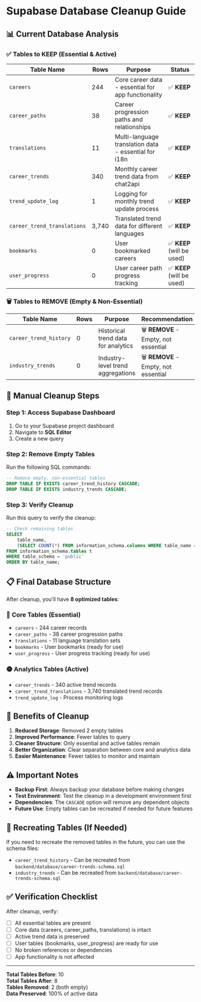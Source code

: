 # Supabase Database Cleanup Guide

## 📊 Current Database Analysis

### ✅ **Tables to KEEP (Essential & Active)**

| Table Name | Rows | Purpose | Status |
|------------|------|---------|--------|
| `careers` | 244 | Core career data - essential for app functionality | ✅ **KEEP** |
| `career_paths` | 38 | Career progression paths and relationships | ✅ **KEEP** |
| `translations` | 11 | Multi-language translation data - essential for i18n | ✅ **KEEP** |
| `career_trends` | 340 | Monthly career trend data from chat2api | ✅ **KEEP** |
| `trend_update_log` | 1 | Logging for monthly trend update process | ✅ **KEEP** |
| `career_trend_translations` | 3,740 | Translated trend data for different languages | ✅ **KEEP** |
| `bookmarks` | 0 | User bookmarked careers | ✅ **KEEP** (will be used) |
| `user_progress` | 0 | User career path progress tracking | ✅ **KEEP** (will be used) |

### 🗑️ **Tables to REMOVE (Empty & Non-Essential)**

| Table Name | Rows | Purpose | Recommendation |
|------------|------|---------|----------------|
| `career_trend_history` | 0 | Historical trend data for analytics | 🗑️ **REMOVE** - Empty, not essential |
| `industry_trends` | 0 | Industry-level trend aggregations | 🗑️ **REMOVE** - Empty, not essential |

## 🧹 **Manual Cleanup Steps**

### Step 1: Access Supabase Dashboard
1. Go to your Supabase project dashboard
2. Navigate to **SQL Editor**
3. Create a new query

### Step 2: Remove Empty Tables
Run the following SQL commands:

```sql
-- Remove empty, non-essential tables
DROP TABLE IF EXISTS career_trend_history CASCADE;
DROP TABLE IF EXISTS industry_trends CASCADE;
```

### Step 3: Verify Cleanup
Run this query to verify the cleanup:

```sql
-- Check remaining tables
SELECT 
    table_name,
    (SELECT COUNT(*) FROM information_schema.columns WHERE table_name = t.table_name) as column_count
FROM information_schema.tables t
WHERE table_schema = 'public'
ORDER BY table_name;
```

## 📋 **Final Database Structure**

After cleanup, you'll have **8 optimized tables**:

### 🔴 **Core Tables (Essential)**
- `careers` - 244 career records
- `career_paths` - 38 career progression paths
- `translations` - 11 language translation sets
- `bookmarks` - User bookmarks (ready for use)
- `user_progress` - User progress tracking (ready for use)

### 🟡 **Analytics Tables (Active)**
- `career_trends` - 340 active trend records
- `career_trend_translations` - 3,740 translated trend records
- `trend_update_log` - Process monitoring logs

## 🎯 **Benefits of Cleanup**

1. **Reduced Storage**: Removed 2 empty tables
2. **Improved Performance**: Fewer tables to query
3. **Cleaner Structure**: Only essential and active tables remain
4. **Better Organization**: Clear separation between core and analytics data
5. **Easier Maintenance**: Fewer tables to monitor and maintain

## ⚠️ **Important Notes**

- **Backup First**: Always backup your database before making changes
- **Test Environment**: Test the cleanup in a development environment first
- **Dependencies**: The `CASCADE` option will remove any dependent objects
- **Future Use**: Empty tables can be recreated if needed for future features

## 🔄 **Recreating Tables (If Needed)**

If you need to recreate the removed tables in the future, you can use the schema files:

- `career_trend_history` - Can be recreated from `backend/database/career-trends-schema.sql`
- `industry_trends` - Can be recreated from `backend/database/career-trends-schema.sql`

## ✅ **Verification Checklist**

After cleanup, verify:
- [ ] All essential tables are present
- [ ] Core data (careers, career_paths, translations) is intact
- [ ] Active trend data is preserved
- [ ] User tables (bookmarks, user_progress) are ready for use
- [ ] No broken references or dependencies
- [ ] App functionality is not affected

---

**Total Tables Before**: 10  
**Total Tables After**: 8  
**Tables Removed**: 2 (both empty)  
**Data Preserved**: 100% of active data
